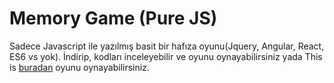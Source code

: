 # Memory Game (Pure JS)

  Sadece Javascript ile yazılmış basit bir hafıza oyunu(Jquery, Angular, React, ES6 vs yok). İndirip, kodları
  inceleyebilir ve oyunu oynayabilirsiniz yada This is [buradan](http://kisiselwebsitesi.pe.hu/Projeler/HafizaOyunu/)
  oyunu oynayabilirsiniz.
